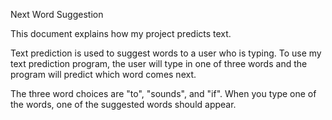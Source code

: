Next Word Suggestion

This document explains how my project predicts text.

Text prediction is used to suggest words to a user who is typing.
To use my text prediction program, the user will type in one of three words and the program will predict which word comes next.

The three word choices are "to", "sounds", and "if".
When you type one of the words, one of the suggested words should appear.
